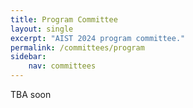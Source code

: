 ```yaml
---
title: Program Committee
layout: single
excerpt: "AIST 2024 program committee."
permalink: /committees/program
sidebar: 
    nav: committees 
---
```


TBA soon
